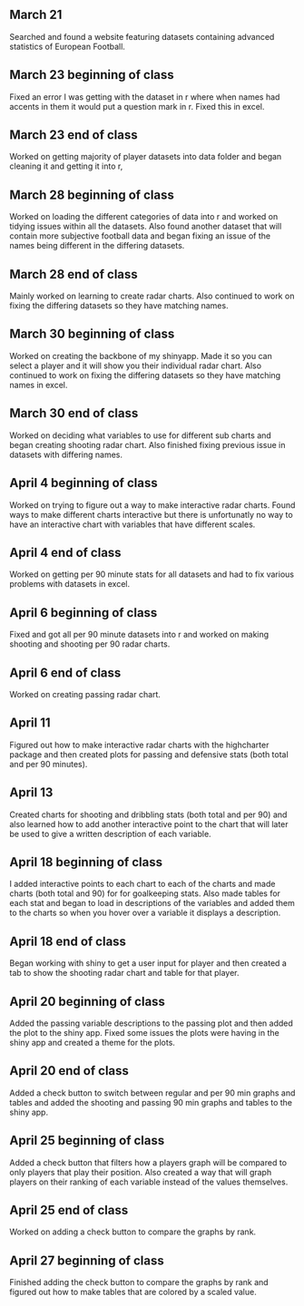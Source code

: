 ## March 21

Searched and found a website featuring datasets containing advanced statistics of European Football. 

## March 23 beginning of class
  
Fixed an error I was getting with the dataset in r where when names had accents in them it would put a question mark in r. Fixed this in excel.

## March 23 end of class

Worked on getting majority of player datasets into data folder and began cleaning it and getting it into r, 

## March 28 beginning of class

Worked on loading the different categories of data into r and worked on tidying issues within all the datasets. Also found another dataset that will contain more subjective football data and began fixing an issue of the names being different in the differing datasets.
 
## March 28 end of class

Mainly worked on learning to create radar charts. Also continued to work on fixing the differing datasets so they have matching names.    

## March 30 beginning of class

Worked on creating the backbone of my shinyapp. Made it so you can select a player and it will show you their individual radar chart. Also continued to work on fixing the differing datasets so they have matching names in excel. 

## March 30 end of class 

Worked on deciding what variables to use for different sub charts and began creating shooting radar chart. Also finished fixing previous issue in datasets with differing names. 

## April 4 beginning of class

Worked on trying to figure out a way to make interactive radar charts. Found ways to make different charts interactive but there is unfortunatly no way to have an interactive chart with variables that have different scales. 

## April 4 end of class

Worked on getting per 90 minute stats for all datasets and had to fix various problems with datasets in excel.

## April 6 beginning of class

Fixed and got all per 90 minute datasets into r and worked on making shooting and shooting per 90 radar charts.

## April 6 end of class

Worked on creating passing radar chart.

## April 11  

Figured out how to make interactive radar charts with the highcharter package and then created plots for passing and defensive stats (both total and per 90 minutes). 

## April 13  

Created charts for shooting and dribbling stats (both total and per 90) and also learned how to add another interactive point to the chart that will later be used to give a written description of each variable.

## April 18 beginning of class

I added interactive points to each chart to each of the charts and made charts (both total and 90) for for goalkeeping stats. Also made tables for each stat and began to load in descriptions of the variables and added them to the charts so when you hover over a variable it displays a description.

## April 18 end of class

Began working with shiny to get a user input for player and then created a tab to show the shooting radar chart and table for that player.

## April 20 beginning of class

Added the passing variable descriptions to the passing plot and then added the plot to the shiny app. Fixed some issues the plots were having in the shiny app and created a theme for the plots.  

## April 20 end of class 

Added a check button to switch between regular and per 90 min graphs and tables and added the shooting and passing 90 min graphs and tables to the shiny app.

## April 25 beginning of class

Added a check button that filters how a players graph will be compared to only players that play their position. Also created a way that will graph players on their ranking of each variable instead of the values themselves.

## April 25 end of class

Worked on adding a check button to compare the graphs by rank.

## April 27 beginning of class

Finished adding the check button to compare the graphs by rank and figured out how to make tables that are colored by a scaled value.